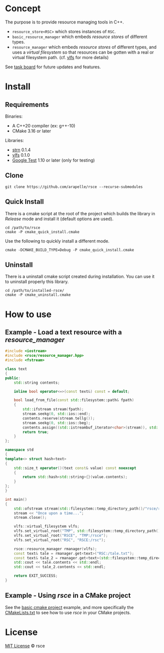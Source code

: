 # Concept

The purpose is to provide resource managing tools in C++.

- `resource_store<RSC>` which stores instances of `RSC`.
- `basic_resource_manager` which embeds *resource stores* of different types.
- `resource_manager` which embeds *resource stores* of different types, and uses a *virtual filesystem* so that resources can be gotten with a real or virtual filesystem path. (cf. [vlfs](https://github.com/arapelle/vlfs) for more details)

See [task board](https://app.gitkraken.com/glo/board/X2saif5v8AAR4XXb) for future updates and features.

# Install

## Requirements

Binaries:

- A C++20 compiler (ex: g++-10)
- CMake 3.16 or later

Libraries:

- [strn](https://github.com/arapelle/strn) 0.1.4
- [vlfs](https://github.com/arapelle/vlfs) 0.1.0
- [Google Test](https://github.com/google/googletest) 1.10 or later (only for testing)

## Clone

```
git clone https://github.com/arapelle/rsce --recurse-submodules
```

## Quick Install

There is a cmake script at the root of the project which builds the library in *Release* mode and install it (default options are used).

```
cd /path/to/rsce
cmake -P cmake_quick_install.cmake
```

Use the following to quickly install a different mode.

```
cmake -DCMAKE_BUILD_TYPE=Debug -P cmake_quick_install.cmake
```

## Uninstall

There is a uninstall cmake script created during installation. You can use it to uninstall properly this library.

```
cd /path/to/installed-rsce/
cmake -P cmake_uninstall.cmake
```

# How to use

## Example - Load a text resource with a *resource_manager*

```c++
#include <iostream>
#include <rsce/resource_manager.hpp>
#include <fstream>

class text
{
public:
    std::string contents;

    inline bool operator<=>(const text&) const = default;

    bool load_from_file(const std::filesystem::path& fpath)
    {
        std::ifstream stream(fpath);
        stream.seekg(0, std::ios::end);
        contents.reserve(stream.tellg());
        stream.seekg(0, std::ios::beg);
        contents.assign((std::istreambuf_iterator<char>(stream)), std::istreambuf_iterator<char>());
        return true;
    }
};

namespace std
{
template<> struct hash<text>
{
    std::size_t operator()(text const& value) const noexcept
    {
        return std::hash<std::string>{}(value.contents);
    }
};
}

int main()
{
    std::ofstream stream(std::filesystem::temp_directory_path()/"rsce/rsc/tale.txt");
    stream << "Once upon a time...";
    stream.close();

    vlfs::virtual_filesystem vlfs;
    vlfs.set_virtual_root("TMP", std::filesystem::temp_directory_path());
    vlfs.set_virtual_root("RSCE", "TMP:/rsce");
    vlfs.set_virtual_root("RSC", "RSCE:/rsc");

    rsce::resource_manager rmanager(vlfs);
    const text& tale = rmanager.get<text>("RSC:/tale.txt");
    const text& tale_2 = rmanager.get<text>(std::filesystem::temp_directory_path()/"rsce/rsc/tale.txt");
    std::cout << tale.contents << std::endl;
    std::cout << tale_2.contents << std::endl;

    return EXIT_SUCCESS;
}

```

## Example - Using *rsce* in a CMake project

See the [basic cmake project](https://github.com/arapelle/rsce/tree/master/example/basic_cmake_project) example, and more specifically the [CMakeLists.txt](https://github.com/arapelle/rsce/tree/master/example/basic_cmake_project/CMakeLists.txt) to see how to use *rsce* in your CMake projects.

# License

[MIT License](https://github.com/arapelle/rsce/blob/master/LICENSE.md) © rsce